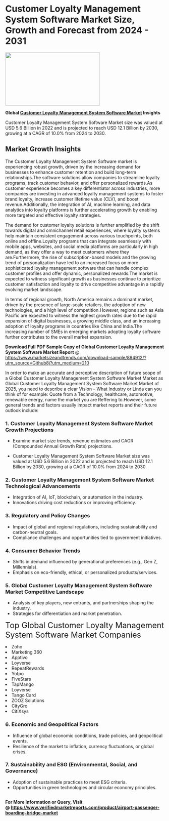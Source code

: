 <H1>Customer Loyalty Management System Software Market Size, Growth and Forecast from 2024 - 2031</H1><img class="aligncenter size-medium wp-image-584254" src="https://thirdeyenews.in/wp-content/uploads/2024/09/Global-Market-Research-300x168.jpeg" alt="" width="300" height="168" /><p><strong>Global&nbsp;<a href="https://www.marketsizeandtrends.com/download-sample/884912/?utm_source=Github8j?utm_medium=210">Customer Loyalty Management System Software Market</a> Insights</strong></p><p>Customer Loyalty Management System Software Market size was valued at USD 5.6 Billion in 2022 and is projected to reach USD 12.1 Billion by 2030, growing at a CAGR of 10.0% from 2024 to 2030.</p><p><h2>Market Growth Insights</h2> <p>The Customer Loyalty Management System Software market is experiencing robust growth, driven by the increasing demand for businesses to enhance customer retention and build long-term relationships.The software solutions allow companies to streamline loyalty programs, track customer behavior, and offer personalized rewards.As customer experience becomes a key differentiator across industries, more companies are investing in advanced loyalty management systems to foster brand loyalty, increase customer lifetime value (CLV), and boost revenue.Additionally, the integration of AI, machine learning, and data analytics into loyalty platforms is further accelerating growth by enabling more targeted and effective loyalty strategies.</p> <p>The demand for customer loyalty solutions is further amplified by the shift towards digital and omnichannel retail experiences, where loyalty systems help maintain consistent engagement across various touchpoints, both online and offline.Loyalty programs that can integrate seamlessly with mobile apps, websites, and social media platforms are particularly in high demand, as they offer a way to meet customers where they are.Furthermore, the rise of subscription-based models and the growing trend of personalization have led to an increased focus on more sophisticated loyalty management software that can handle complex customer profiles and offer dynamic, personalized rewards.The market is expected to witness significant growth as businesses continue to prioritize customer satisfaction and loyalty to drive competitive advantage in a rapidly evolving market landscape.<p>In terms of regional growth, North America remains a dominant market, driven by the presence of large-scale retailers, the adoption of new technologies, and a high level of competition.However, regions such as Asia Pacific are expected to witness the highest growth rates due to the rapid expansion of digital businesses, a growing middle class, and an increasing adoption of loyalty programs in countries like China and India.The increasing number of SMEs in emerging markets adopting loyalty software further contributes to the overall market expansion.</p> <p><span class=""><strong>Download Full PDF Sample Copy of Global Customer Loyalty Management System Software Market Report</strong> @ <a href="https://www.marketsizeandtrends.com/download-sample/884912/?utm_source=Github8j?utm_medium=210" target="_blank">https://www.marketsizeandtrends.com/download-sample/884912/?utm_source=Github8j?utm_medium=210</a></span></p><p>In order to make an accurate and perceptive description of future scope of a Global&nbsp;Customer Loyalty Management System Software Market Market as Global&nbsp;Customer Loyalty Management System Software Market Market of 2025, you need to describe a clear Vision &ndash; What Industry or Linda can you think of for example: Quote from a Technology, healthcare, automotive, renewable energy, name the market you are Reffering to.However, some general trends and factors usually impact market reports and their future outlook include:</p><h3>1.&nbsp;<strong>Customer Loyalty Management System Software Market Growth Projections</strong></h3><ul><li>Examine market size trends, revenue estimates and CAGR (Compounded Annual Growth Rate) projections.</li><li><p>Customer Loyalty Management System Software Market size was valued at USD 5.6 Billion in 2022 and is projected to reach USD 12.1 Billion by 2030, growing at a CAGR of 10.0% from 2024 to 2030.</p></li></ul><h3>2.&nbsp;<strong>Customer Loyalty Management System Software Market Technological Advancements</strong></h3><ul><li>Integration of AI, IoT, blockchain, or automation in the industry.</li><li>Innovations driving cost reductions or improving efficiency.</li></ul><h3>3.&nbsp;<strong>Regulatory and Policy Changes</strong></h3><ul><li>Impact of global and regional regulations, including sustainability and carbon-neutral goals.</li><li>Compliance challenges and opportunities tied to government initiatives.</li></ul><h3>4.&nbsp;<strong>Consumer Behavior Trends</strong></h3><ul><li>Shifts in demand influenced by generational preferences (e.g., Gen Z, Millennials).</li><li>Emphasis on eco-friendly, ethical, or personalized products/services.</li></ul><h3>5.&nbsp;<strong>Global Customer Loyalty Management System Software Market Competitive Landscape</strong></h3><ul><li>Analysis of key players, new entrants, and partnerships shaping the industry.</li><li>Strategies for differentiation and market penetration.</li></ul><p data-pm-slice="1 1 []"><span style="color: inherit; font-family: inherit; font-size: 25px;">Top Global Customer Loyalty Management System Software Market Companies</span></p><div class="" data-test-id=""><p><li>Zoho</li><li> Marketing 360</li><li> Apptivo</li><li> Loyverse</li><li> RepeatRewards</li><li> Yotpo</li><li> FiveStars</li><li> TapMango</li><li> Loyverse</li><li> Tango Card</li><li> ZOOZ Solutions</li><li> CityGro</li><li> CitiXsys</li></p></div><h3>6.&nbsp;<strong>Economic and Geopolitical Factors</strong></h3><ul><li>Influence of global economic conditions, trade policies, and geopolitical events.</li><li>Resilience of the market to inflation, currency fluctuations, or global crises.</li></ul><h3>7.&nbsp;<strong>Sustainability and ESG (Environmental, Social, and Governance)</strong></h3><ul><li>Adoption of sustainable practices to meet ESG criteria.</li><li>Opportunities in green technologies and circular economy principles.</li></ul><h2><strong style="font-size: 14px;">For More Information or Query, Visit @&nbsp;</strong><a style="background-color: #ffffff; font-size: 14px;" href="https://www.marketsizeandtrends.com/report/customer-loyalty-management-system-software-market/" target="_blank">https://www.verifiedmarketreports.com/product/airport-passenger-boarding-bridge-market</a></h2>